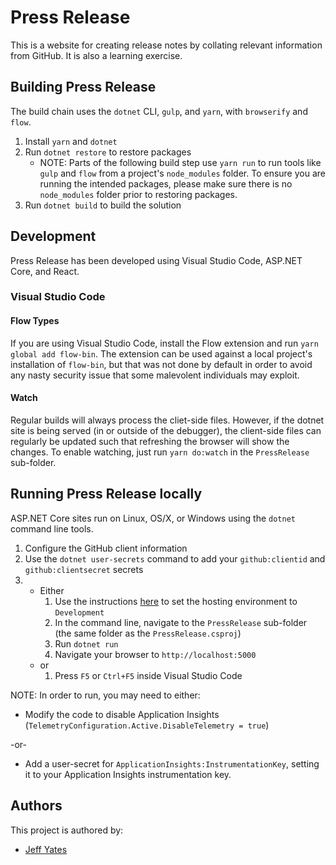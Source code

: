 # Press Release
This is a website for creating release notes by collating relevant information from GitHub. It is also a learning exercise.

## Building Press Release
The build chain uses the `dotnet` CLI, `gulp`, and `yarn`, with `browserify` and `flow`.

1. Install `yarn` and `dotnet`
1. Run `dotnet restore` to restore packages
    - NOTE: Parts of the following build step use `yarn run` to run tools like `gulp` and `flow` from a project's `node_modules` folder. To ensure you are running the intended packages, please make sure there is no `node_modules` folder prior to restoring packages.
1. Run `dotnet build` to build the solution

## Development
Press Release has been developed using Visual Studio Code, ASP.NET Core, and React.

### Visual Studio Code
#### Flow Types
If you are using Visual Studio Code, install the Flow extension and run `yarn global add flow-bin`. The extension can be used against a local project's installation of `flow-bin`, but that was not done by default in order to avoid any nasty security issue that some malevolent individuals may exploit.

#### Watch
Regular builds will always process the cliet-side files. However, if the dotnet site is being served (in or outside of the debugger), the client-side files can regularly be updated such that refreshing the browser will show the changes. To enable watching, just run `yarn do:watch` in the `PressRelease` sub-folder.

## Running Press Release locally
ASP.NET Core sites run on Linux, OS/X, or Windows using the `dotnet` command line tools.

1. Configure the GitHub client information
1. Use the `dotnet user-secrets` command to add your `github:clientid` and `github:clientsecret` secrets
1. - Either
        1. Use the instructions [here](https://docs.microsoft.com/en-us/aspnet/core/fundamentals/environments#setting-the-environment) to set the hosting environment to `Development`
        1. In the command line, navigate to the `PressRelease` sub-folder (the same folder as the `PressRelease.csproj`)
        1. Run `dotnet run`
        1. Navigate your browser to `http://localhost:5000`
    - or
        1. Press `F5` or `Ctrl+F5` inside Visual Studio Code


NOTE: In order to run, you may need to either:

- Modify the code to disable Application Insights (`TelemetryConfiguration.Active.DisableTelemetry = true`)

-or-
- Add a user-secret for `ApplicationInsights:InstrumentationKey`, setting it to your Application Insights instrumentation key.

## Authors
This project is authored by:
- [Jeff Yates](https://github.com/somewhatabstract)